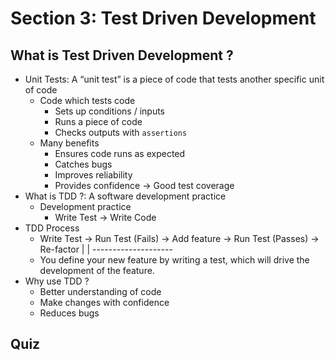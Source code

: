 # Section 3: Test Driven Development

## What is Test Driven Development ?
- Unit Tests: A “unit test” is a piece of code that tests another specific unit of code
    - Code which tests code
        - Sets up conditions / inputs
        - Runs a piece of code
        - Checks outputs with `assertions`
    - Many benefits
        - Ensures code runs as expected
        - Catches bugs
        - Improves reliability
        - Provides confidence
    -> Good test coverage
- What is TDD ?: A software development practice
    - Development practice
        - Write Test -> Write Code
- TDD Process
    - Write Test -> Run Test (Fails) -> Add feature -> Run Test (Passes) -> Re-factor
                                                            |                   |
                                                            --------------------       
    - You define your new feature by writing a test, which will drive the development of the feature.      
- Why use TDD ?
    - Better understanding of code
    - Make changes with confidence
    - Reduces bugs
## Quiz